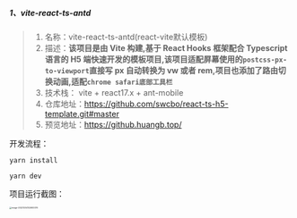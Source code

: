 ##### 1、vite-react-ts-antd

> 1. 名称：vite-react-ts-antd(react-vite默认模板)
> 2. 描述：**该项目是由 Vite 构建,基于 React Hooks 框架配合 Typescript 语言的 H5 端快速开发的模板项目,该项目适配屏幕使用的`postcss-px-to-viewport`直接写 px 自动转换为 vw 或者 rem,项目也添加了路由切换动画,适配`chrome safari底部工具栏`**
> 3. 技术栈： vite + react17.x + ant-mobile
> 4. 仓库地址：https://github.com/swcbo/react-ts-h5-template.git#master
> 5. 预览地址：https://github.huangb.top/

开发流程：

```
yarn install
```

```
yarn dev
```

项目运行截图：

<img src="https://webpon-img.oss-cn-guangzhou.aliyuncs.com/imgimage-20221204102600076.png" alt="image-20221204102600076" style="zoom:25%;" />